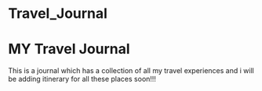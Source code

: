 # Travel_Journal
<h1>MY Travel Journal</h1>
<p> This is a journal which has a collection of all my travel experiences and i will be adding itinerary for all these places soon!!!</p> 
